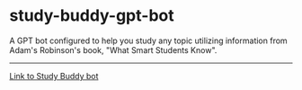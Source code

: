 # study-buddy-gpt-bot
A GPT bot configured to help you study any topic utilizing information from Adam's Robinson's book, "What Smart Students Know".

---

[Link to Study Buddy bot](https://chat.openai.com/g/g-2EJzKUOHg-study-buddy)